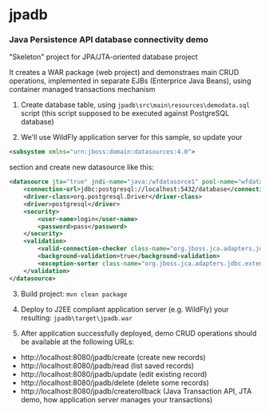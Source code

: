 # jpadb
### Java Persistence API database connectivity demo

"Skeleton" project for JPA/JTA-oriented database project 

It creates a WAR package (web project) and demonstraes main CRUD operations, implemented in separate EJBs (Enterprice Java Beans), using container managed transactions mechanism

1. Create database table, using `jpadb\src\main\resources\demodata.sql` script (this script supposed to be executed against PostgreSQL database)

2. We'll use WildFly application server for this sample, so update your 
```xml
<subsystem xmlns="urn:jboss:domain:datasources:4.0"> 
```
section and create new datasource like this:
```xml
<datasource jta="true" jndi-name="java:/wfdatasorce1" pool-name="wfdatasorce1" enabled="true" use-ccm="true">
    <connection-url>jdbc:postgresql://localhost:5432/database</connection-url>
    <driver-class>org.postgresql.Driver</driver-class>
    <driver>postgresql</driver>
    <security>
        <user-name>login</user-name>
        <password>pass</password>
    </security>
    <validation>
        <valid-connection-checker class-name="org.jboss.jca.adapters.jdbc.extensions.postgres.PostgreSQLValidConnectionChecker"/>
        <background-validation>true</background-validation>
        <exception-sorter class-name="org.jboss.jca.adapters.jdbc.extensions.postgres.PostgreSQLExceptionSorter"/>
    </validation>
</datasource>
```

3. Build project: `mvn clean package`

4. Deploy to J2EE compliant application server (e.g. WildFly) your resulting: `jpadb\target\jpadb.war`

5. After application successfully deployed, demo CRUD operations should be available at the following URLs: 
* http://localhost:8080/jpadb/create (create new records)
* http://localhost:8080/jpadb/read (list saved records)
* http://localhost:8080/jpadb/update (edit existing record)
* http://localhost:8080/jpadb/delete (delete some records)
* http://localhost:8080/jpadb/createrollback (Java Transaction API, JTA demo, how application server manages your transactions) 
